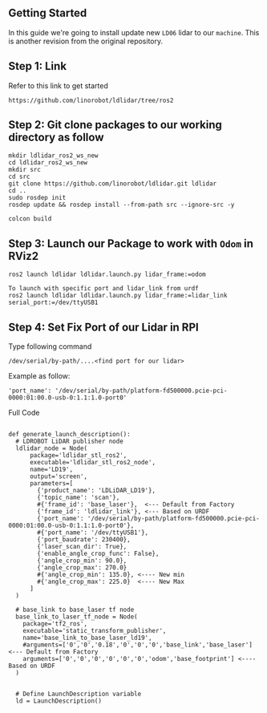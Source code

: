 ## Getting Started 

In this guide we're going to install update new `LD06` lidar to our `machine`. This is another revision from
the original repository.

## Step 1: Link
Refer to this link to get started
```
https://github.com/linorobot/ldlidar/tree/ros2
```

## Step 2: Git clone packages to our working directory as follow
```
mkdir ldlidar_ros2_ws_new
cd ldlidar_ros2_ws_new
mkdir src
cd src
git clone https://github.com/linorobot/ldlidar.git ldlidar
cd ..
sudo rosdep init
rosdep update && rosdep install --from-path src --ignore-src -y

colcon build

```

## Step 3: Launch our Package to work with `Odom` in RViz2
```
ros2 launch ldlidar ldlidar.launch.py lidar_frame:=odom

To launch with specific port and lidar_link from urdf
ros2 launch ldlidar ldlidar.launch.py lidar_frame:=lidar_link serial_port:=/dev/ttyUSB1

```

## Step 4: Set Fix Port of our Lidar in RPI
Type following command

```
/dev/serial/by-path/....<find port for our lidar>
```

Example as follow:
```
'port_name': '/dev/serial/by-path/platform-fd500000.pcie-pci-0000:01:00.0-usb-0:1.1:1.0-port0'
```

Full Code
```

def generate_launch_description():
  # LDROBOT LiDAR publisher node
  ldlidar_node = Node(
      package='ldlidar_stl_ros2',
      executable='ldlidar_stl_ros2_node',
      name='LD19',
      output='screen',
      parameters=[
        {'product_name': 'LDLiDAR_LD19'},
        {'topic_name': 'scan'},
        #{'frame_id': 'base_laser'},  <--- Default from Factory
        {'frame_id': 'ldlidar_link'}, <--- Based on URDF
        {'port_name': '/dev/serial/by-path/platform-fd500000.pcie-pci-0000:01:00.0-usb-0:1.1:1.0-port0'},
        #{'port_name': '/dev/ttyUSB1'},
        {'port_baudrate': 230400},
        {'laser_scan_dir': True},
        {'enable_angle_crop_func': False},
        {'angle_crop_min': 90.0},
        {'angle_crop_max': 270.0}
        #{'angle_crop_min': 135.0}, <---- New min
        #{'angle_crop_max': 225.0}  <---- New Max
      ]
  )

  # base_link to base_laser tf node
  base_link_to_laser_tf_node = Node(
    package='tf2_ros',
    executable='static_transform_publisher',
    name='base_link_to_base_laser_ld19',
    #arguments=['0','0','0.18','0','0','0','base_link','base_laser']  <--- Default from Factory
    arguments=['0','0','0','0','0','0','odom','base_footprint'] <---- Based on URDF
  )


  # Define LaunchDescription variable
  ld = LaunchDescription()
```
